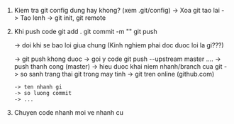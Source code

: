 1.  Kiem tra git config dung hay khong? (xem .git/config)
    -> Xoa git tao lai
    -> Tao lenh -> git init, git remote

2.  Khi push code
    git add .
    git commit -m ""
    git push

    -> doi khi se bao loi giua chung (Kinh nghiem phai doc duoc loi la gi???)

    -> git push khong duoc -> goi y code git push --upstream master ....
    -> push thanh cong (master) -> hieu duoc khai niem nhanh/branch cua git
    -> so sanh trang thai git trong may tinh -> git tren online (github.com)

        -> ten nhanh gi
        -> so luong commit
        -> ...

3.  Chuyen code nhanh moi ve nhanh cu
